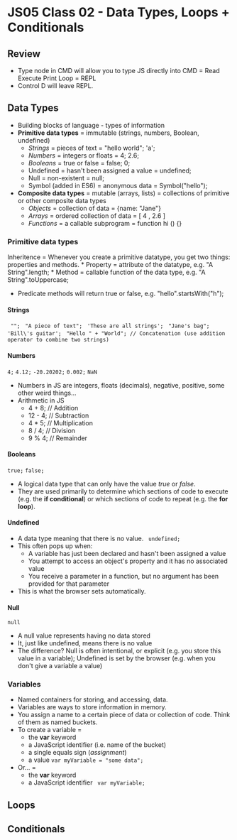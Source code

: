 # JS05 Class 02 - Data Types, Loops + Conditionals

## Review
* Type node in CMD will allow you to type JS directly into CMD = Read Execute Print Loop = REPL
* Control D will leave REPL.

## Data Types
* Building blocks of language - types of information
 * **Primitive data types** = immutable (strings, numbers, Boolean, undefined)
    * _Strings_ = pieces of text = "hello world"; 'a';
    * _Numbers_ = integers or floats = 4; 2.6;
    * _Booleans_ = true or false = false; 0;
    * Undefined = hasn't been assigned a value = undefined;
    * Null = non-existent = null;
    * Symbol (added in ES6) = anonymous data = Symbol("hello");
 * **Composite data types** = mutable (arrays, lists) = collections of primitive or other composite data types
    * _Objects_ = collection of data = {name: "Jane"}
    * _Arrays_ = ordered collection of data = [ 4 , 2.6 ]
    * _Functions_ = a callable subprogram = function hi () {}

### Primitive data types
Inheritence = Whenever you create a primitive datatype, you get two things: properties and methods.
    * Property = attribute of the datatype, e.g. "A String".length;
    * Method = callable function of the data type, e.g. "A String".toUppercase;
* Predicate methods will return true or false, e.g. "hello".startsWith("h");

#### Strings 
 ``` "";```
 ``` "A piece of text";```
 ``` 'These are all strings';```
 ``` "Jane's bag";```
 ``` 'Bill\'s guitar';```
 ``` "Hello " + "World"; // Concatenation (use addition operator to combine two strings)```
 
#### Numbers
``` 4; ```
``` 4.12; ```
``` -20.20202; ```
``` 0.002; ```
``` NaN ```
* Numbers in JS are integers, floats (decimals), negative, positive, some other weird things...
* Arithmetic in JS
    * 4 + 8;   // Addition
    * 12 - 4;  // Subtraction
    * 4 * 5;   // Multiplication
    * 8 / 4;   // Division
    * 9 % 4;   // Remainder 

#### Booleans
``` true; ```
``` false; ```
* A logical data type that can only have the value _true_ or _false_.
* They are used primarily to determine which sections of code to execute (e.g. the **if conditional**) or which sections of code to repeat (e.g. the **for loop**).

#### Undefined
* A data type meaning that there is no value. 
 ``` undefined;```
* This often pops up when:
    * A variable has just been declared and hasn't been assigned a value
    * You attempt to access an object's property and it has no associated value
    * You receive a parameter in a function, but no argument has been provided for that parameter 
* This is what the browser sets automatically.

#### Null
```null```
* A null value represents having no data stored
* It, just like undefined, means there is no value
* The difference? Null is often intentional, or explicit (e.g. you store this value in a variable); Undefined is set by the browser (e.g. when you don't give a variable a value)

### Variables
* Named containers for storing, and accessing, data.
* Variables are ways to store information in memory.
* You assign a name to a certain piece of data or collection of code. Think of them as named buckets.
* To create a variable =
    * the **var** keyword
    * a JavaScript identifier (i.e. name of the bucket)
    * a single equals sign (_assignment_)
    * a value
``` var myVariable = "some data"; ```
* Or... =
    * the **var** keyword
    * a JavaScript identifier
``` var myVariable;```

## Loops


## Conditionals

